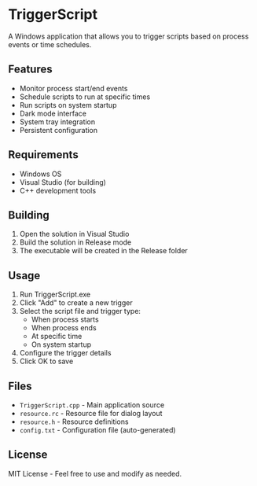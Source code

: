# TriggerScript

A Windows application that allows you to trigger scripts based on process events or time schedules.

## Features

- Monitor process start/end events
- Schedule scripts to run at specific times
- Run scripts on system startup
- Dark mode interface
- System tray integration
- Persistent configuration

## Requirements

- Windows OS
- Visual Studio (for building)
- C++ development tools

## Building

1. Open the solution in Visual Studio
2. Build the solution in Release mode
3. The executable will be created in the Release folder

## Usage

1. Run TriggerScript.exe
2. Click "Add" to create a new trigger
3. Select the script file and trigger type:
   - When process starts
   - When process ends
   - At specific time
   - On system startup
4. Configure the trigger details
5. Click OK to save

## Files

- `TriggerScript.cpp` - Main application source
- `resource.rc` - Resource file for dialog layout
- `resource.h` - Resource definitions
- `config.txt` - Configuration file (auto-generated)

## License

MIT License - Feel free to use and modify as needed. 
